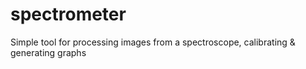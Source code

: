 # spectrometer
Simple tool for processing images from a spectroscope, calibrating &amp; generating graphs
